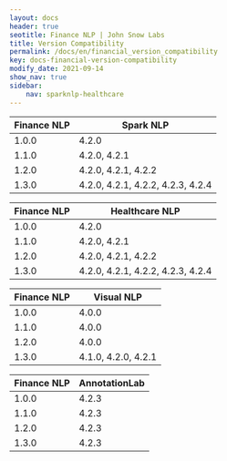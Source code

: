 ```yaml
---
layout: docs
header: true
seotitle: Finance NLP | John Snow Labs
title: Version Compatibility
permalink: /docs/en/financial_version_compatibility
key: docs-financial-version-compatibility
modify_date: 2021-09-14
show_nav: true
sidebar:
    nav: sparknlp-healthcare
---
```


<div class="h3-box" markdown="1">


| Finance NLP	 | Spark NLP                         |
|------------|-----------------------------------|
| 1.0.0      | 4.2.0                             |
| 1.1.0      | 4.2.0, 4.2.1                      |
| 1.2.0      | 4.2.0, 4.2.1, 4.2.2               |
| 1.3.0     | 4.2.0, 4.2.1, 4.2.2, 4.2.3, 4.2.4 |

| Finance NLP	 | Healthcare NLP                    |
|------------|-----------------------------------|
| 1.0.0      | 4.2.0                             |
| 1.1.0      | 4.2.0, 4.2.1                      |
| 1.2.0      | 4.2.0, 4.2.1, 4.2.2               |
| 1.3.0     | 4.2.0, 4.2.1, 4.2.2, 4.2.3, 4.2.4 |

| Finance NLP	 | Visual NLP          |
|------------|---------------------|
| 1.0.0      | 4.0.0               |
| 1.1.0      | 4.0.0               |
| 1.2.0      | 4.0.0               |
| 1.3.0     | 4.1.0, 4.2.0, 4.2.1 |

| Finance NLP	 | AnnotationLab |
|------------|---------------|
| 1.0.0      | 4.2.3         |
| 1.1.0      | 4.2.3         |
| 1.2.0      | 4.2.3         |
| 1.3.0     | 4.2.3         |

</div>
